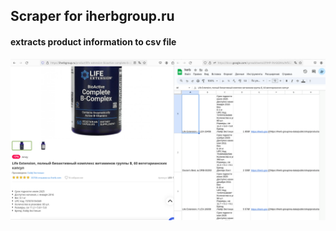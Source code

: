 ## Scraper for iherbgroup.ru

#### extracts product information to csv file
![iherb][iherb_img]

[iherb_img]: https://github.com/aabdy/scraper-iherb/blob/5bbf28583389eaa95f3c4afd4801cde62ff29f50/Screenshot_iherb
